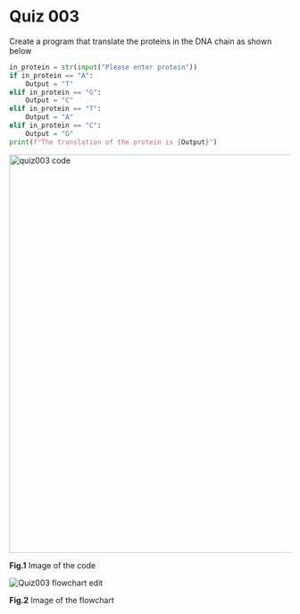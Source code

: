 # Quiz 003
Create a program that translate the proteins in the DNA chain as shown below

```.py
in_protein = str(input("Please enter protein"))
if in_protein == "A":
    Output = "T"
elif in_protein == "G":
    Output = "C"
elif in_protein == "T":
    Output = "A"
elif in_protein == "C":
    Output = "G"
print(f"The translation of the protein is {Output}")
```

<img width="712" alt="quiz003 code" src="https://user-images.githubusercontent.com/112055062/188457668-018c81f8-8a96-40bb-9adc-b1103f32b21b.png">

**Fig.1** Image of the code

![Quiz003 flowchart edit](https://user-images.githubusercontent.com/112055062/188627087-a4901453-d087-4d65-938c-4c709db5b229.jpeg)

**Fig.2** Image of the flowchart

